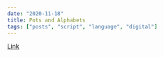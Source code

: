 ```yaml
---
date: "2020-11-18"
title: Pots and Alphabets
tags: ["posts", "script", "language", "digital"]
---
```


[Link](https://brill.com/view/book/edcoll/9789004399297/BP000010.xml)
